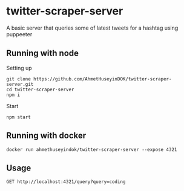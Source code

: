 # twitter-scraper-server

A basic server that queries some of latest tweets for a hashtag using puppeeter

## Running with node

Setting up 
```
git clone https://github.com/AhmetHuseyinDOK/twitter-scraper-server.git
cd twitter-scraper-server
npm i
```

Start
```
npm start
```

## Running with docker

```
docker run ahmethuseyindok/twitter-scraper-server --expose 4321
```

## Usage

```
GET http://localhost:4321/query?query=coding
```
